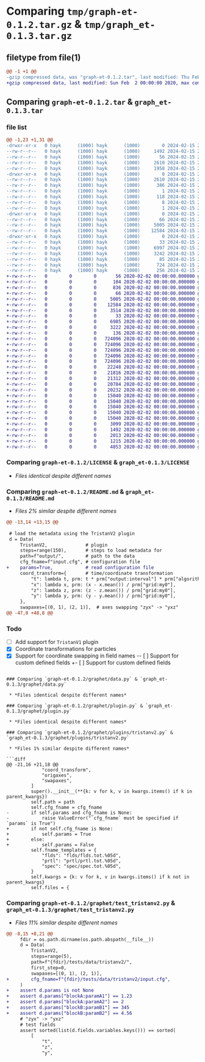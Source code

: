 # Comparing `tmp/graph-et-0.1.2.tar.gz` & `tmp/graph_et-0.1.3.tar.gz`

## filetype from file(1)

```diff
@@ -1 +1 @@
-gzip compressed data, was "graph-et-0.1.2.tar", last modified: Thu Feb 15 22:50:18 2024, max compression
+gzip compressed data, last modified: Sun Feb  2 00:00:00 2020, max compression
```

## Comparing `graph-et-0.1.2.tar` & `graph_et-0.1.3.tar`

### file list

```diff
@@ -1,23 +1,31 @@
-drwxr-xr-x   0 hayk      (1000) hayk      (1000)        0 2024-02-15 22:50:18.424455 graph-et-0.1.2/
--rw-r--r--   0 hayk      (1000) hayk      (1000)     1492 2024-02-15 20:16:47.000000 graph-et-0.1.2/LICENSE
--rw-r--r--   0 hayk      (1000) hayk      (1000)       56 2024-02-15 20:16:47.000000 graph-et-0.1.2/MANIFEST.in
--rw-r--r--   0 hayk      (1000) hayk      (1000)     2610 2024-02-15 22:50:18.424455 graph-et-0.1.2/PKG-INFO
--rw-r--r--   0 hayk      (1000) hayk      (1000)     1958 2024-02-15 22:49:37.000000 graph-et-0.1.2/README.md
-drwxr-xr-x   0 hayk      (1000) hayk      (1000)        0 2024-02-15 22:50:18.424455 graph-et-0.1.2/graph_et.egg-info/
--rw-r--r--   0 hayk      (1000) hayk      (1000)     2610 2024-02-15 22:50:18.000000 graph-et-0.1.2/graph_et.egg-info/PKG-INFO
--rw-r--r--   0 hayk      (1000) hayk      (1000)      386 2024-02-15 22:50:18.000000 graph-et-0.1.2/graph_et.egg-info/SOURCES.txt
--rw-r--r--   0 hayk      (1000) hayk      (1000)        1 2024-02-15 22:50:18.000000 graph-et-0.1.2/graph_et.egg-info/dependency_links.txt
--rw-r--r--   0 hayk      (1000) hayk      (1000)      118 2024-02-15 22:50:18.000000 graph-et-0.1.2/graph_et.egg-info/requires.txt
--rw-r--r--   0 hayk      (1000) hayk      (1000)        8 2024-02-15 22:50:18.000000 graph-et-0.1.2/graph_et.egg-info/top_level.txt
--rw-r--r--   0 hayk      (1000) hayk      (1000)        1 2024-02-15 22:50:18.000000 graph-et-0.1.2/graph_et.egg-info/zip-safe
-drwxr-xr-x   0 hayk      (1000) hayk      (1000)        0 2024-02-15 22:50:18.424455 graph-et-0.1.2/graphet/
--rw-r--r--   0 hayk      (1000) hayk      (1000)       66 2024-02-15 22:49:51.000000 graph-et-0.1.2/graphet/__init__.py
--rw-r--r--   0 hayk      (1000) hayk      (1000)     5005 2024-02-15 22:44:52.000000 graph-et-0.1.2/graphet/data.py
--rw-r--r--   0 hayk      (1000) hayk      (1000)    12584 2024-02-15 22:42:10.000000 graph-et-0.1.2/graphet/plugin.py
-drwxr-xr-x   0 hayk      (1000) hayk      (1000)        0 2024-02-15 22:50:18.424455 graph-et-0.1.2/graphet/plugins/
--rw-r--r--   0 hayk      (1000) hayk      (1000)       33 2024-02-15 20:16:47.000000 graph-et-0.1.2/graphet/plugins/__init__.py
--rw-r--r--   0 hayk      (1000) hayk      (1000)     6997 2024-02-15 22:07:50.000000 graph-et-0.1.2/graphet/plugins/tristanv2.py
--rw-r--r--   0 hayk      (1000) hayk      (1000)     3242 2024-02-15 22:03:09.000000 graph-et-0.1.2/graphet/test_tristanv2.py
--rw-r--r--   0 hayk      (1000) hayk      (1000)       85 2024-02-15 20:16:47.000000 graph-et-0.1.2/pyproject.toml
--rw-r--r--   0 hayk      (1000) hayk      (1000)      724 2024-02-15 22:50:18.424455 graph-et-0.1.2/setup.cfg
--rw-r--r--   0 hayk      (1000) hayk      (1000)      256 2024-02-15 20:16:47.000000 graph-et-0.1.2/setup.py
+-rw-r--r--   0        0        0       56 2020-02-02 00:00:00.000000 graph_et-0.1.3/MANIFEST.in
+-rw-r--r--   0        0        0      104 2020-02-02 00:00:00.000000 graph_et-0.1.3/requirements.txt
+-rw-r--r--   0        0        0      836 2020-02-02 00:00:00.000000 graph_et-0.1.3/.github/workflows/pytest_publish.yml
+-rw-r--r--   0        0        0       66 2020-02-02 00:00:00.000000 graph_et-0.1.3/graphet/__init__.py
+-rw-r--r--   0        0        0     5005 2020-02-02 00:00:00.000000 graph_et-0.1.3/graphet/data.py
+-rw-r--r--   0        0        0    12584 2020-02-02 00:00:00.000000 graph_et-0.1.3/graphet/plugin.py
+-rw-r--r--   0        0        0     3514 2020-02-02 00:00:00.000000 graph_et-0.1.3/graphet/test_tristanv2.py
+-rw-r--r--   0        0        0       33 2020-02-02 00:00:00.000000 graph_et-0.1.3/graphet/plugins/__init__.py
+-rw-r--r--   0        0        0     6985 2020-02-02 00:00:00.000000 graph_et-0.1.3/graphet/plugins/tristanv2.py
+-rw-r--r--   0        0        0     3222 2020-02-02 00:00:00.000000 graph_et-0.1.3/graphet/tests/data/fakedata.py
+-rw-r--r--   0        0        0      136 2020-02-02 00:00:00.000000 graph_et-0.1.3/graphet/tests/data/tristanv2/input.cfg
+-rw-r--r--   0        0        0   724096 2020-02-02 00:00:00.000000 graph_et-0.1.3/graphet/tests/data/tristanv2/flds/flds.tot.00000
+-rw-r--r--   0        0        0   724096 2020-02-02 00:00:00.000000 graph_et-0.1.3/graphet/tests/data/tristanv2/flds/flds.tot.00001
+-rw-r--r--   0        0        0   724096 2020-02-02 00:00:00.000000 graph_et-0.1.3/graphet/tests/data/tristanv2/flds/flds.tot.00002
+-rw-r--r--   0        0        0   724096 2020-02-02 00:00:00.000000 graph_et-0.1.3/graphet/tests/data/tristanv2/flds/flds.tot.00003
+-rw-r--r--   0        0        0   724096 2020-02-02 00:00:00.000000 graph_et-0.1.3/graphet/tests/data/tristanv2/flds/flds.tot.00004
+-rw-r--r--   0        0        0    22248 2020-02-02 00:00:00.000000 graph_et-0.1.3/graphet/tests/data/tristanv2/prtl/prtl.tot.00000
+-rw-r--r--   0        0        0    21816 2020-02-02 00:00:00.000000 graph_et-0.1.3/graphet/tests/data/tristanv2/prtl/prtl.tot.00001
+-rw-r--r--   0        0        0    21312 2020-02-02 00:00:00.000000 graph_et-0.1.3/graphet/tests/data/tristanv2/prtl/prtl.tot.00002
+-rw-r--r--   0        0        0    20784 2020-02-02 00:00:00.000000 graph_et-0.1.3/graphet/tests/data/tristanv2/prtl/prtl.tot.00003
+-rw-r--r--   0        0        0    20232 2020-02-02 00:00:00.000000 graph_et-0.1.3/graphet/tests/data/tristanv2/prtl/prtl.tot.00004
+-rw-r--r--   0        0        0    15040 2020-02-02 00:00:00.000000 graph_et-0.1.3/graphet/tests/data/tristanv2/spec/spec.tot.00000
+-rw-r--r--   0        0        0    15040 2020-02-02 00:00:00.000000 graph_et-0.1.3/graphet/tests/data/tristanv2/spec/spec.tot.00001
+-rw-r--r--   0        0        0    15040 2020-02-02 00:00:00.000000 graph_et-0.1.3/graphet/tests/data/tristanv2/spec/spec.tot.00002
+-rw-r--r--   0        0        0    15040 2020-02-02 00:00:00.000000 graph_et-0.1.3/graphet/tests/data/tristanv2/spec/spec.tot.00003
+-rw-r--r--   0        0        0    15040 2020-02-02 00:00:00.000000 graph_et-0.1.3/graphet/tests/data/tristanv2/spec/spec.tot.00004
+-rw-r--r--   0        0        0     3099 2020-02-02 00:00:00.000000 graph_et-0.1.3/.gitignore
+-rw-r--r--   0        0        0     1492 2020-02-02 00:00:00.000000 graph_et-0.1.3/LICENSE
+-rw-r--r--   0        0        0     2013 2020-02-02 00:00:00.000000 graph_et-0.1.3/README.md
+-rw-r--r--   0        0        0     1215 2020-02-02 00:00:00.000000 graph_et-0.1.3/pyproject.toml
+-rw-r--r--   0        0        0     4853 2020-02-02 00:00:00.000000 graph_et-0.1.3/PKG-INFO
```

### Comparing `graph-et-0.1.2/LICENSE` & `graph_et-0.1.3/LICENSE`

 * *Files identical despite different names*

### Comparing `graph-et-0.1.2/README.md` & `graph_et-0.1.3/README.md`

 * *Files 2% similar despite different names*

```diff
@@ -13,14 +13,15 @@
 
 # load the metadata using the TristanV2 plugin
 d = Data(
     TristanV2,              # plugin
     steps=range(150),       # steps to load metadata for
     path=f"output/",        # path to the data
     cfg_fname=f"input.cfg", # configuration file
+    params=True,            # read configuration file
     coord_transform={       # time/coordinate transformation
         "t": lambda t, prm: t * prm["output:interval"] * prm["algorithm:c"] / prm["grid:my0"],
         "x": lambda x, prm: (x - x.mean()) / prm["grid:my0"],
         "z": lambda z, prm: (z - z.mean()) / prm["grid:my0"],
         "y": lambda y, prm: (y - y.mean()) / prm["grid:my0"],
     },
     swapaxes=[(0, 1), (2, 1)],  # axes swapping "zyx" -> "yxz"
@@ -47,8 +48,8 @@
 ```
 
 ### Todo
 
 - [ ] Add support for `TristanV1` plugin
 - [x] Coordinate transformations for particles
 - [x] Support for coordinate swapping in field names
-- [ ] Support for custom defined fields
+- [ ] Support for custom defined fields
```

### Comparing `graph-et-0.1.2/graphet/data.py` & `graph_et-0.1.3/graphet/data.py`

 * *Files identical despite different names*

### Comparing `graph-et-0.1.2/graphet/plugin.py` & `graph_et-0.1.3/graphet/plugin.py`

 * *Files identical despite different names*

### Comparing `graph-et-0.1.2/graphet/plugins/tristanv2.py` & `graph_et-0.1.3/graphet/plugins/tristanv2.py`

 * *Files 1% similar despite different names*

```diff
@@ -21,16 +21,18 @@
             "coord_transform",
             "origaxes",
             "swapaxes",
         ]
         super().__init__(**{k: v for k, v in kwargs.items() if k in parent_kwargs})
         self.path = path
         self.cfg_fname = cfg_fname
-        if self.params and cfg_fname is None:
-            raise ValueError("`cfg_fname` must be specified if `params` is True")
+        if not self.cfg_fname is None:
+            self.params = True
+        else:
+            self.params = False
         self.fname_templates = {
             "flds": "flds/flds.tot.%05d",
             "prtl": "prtl/prtl.tot.%05d",
             "spec": "spec/spec.tot.%05d",
         }
         self.kwargs = {k: v for k, v in kwargs.items() if k not in parent_kwargs}
         self.files = {
```

### Comparing `graph-et-0.1.2/graphet/test_tristanv2.py` & `graph_et-0.1.3/graphet/test_tristanv2.py`

 * *Files 11% similar despite different names*

```diff
@@ -8,15 +8,21 @@
     fdir = os.path.dirname(os.path.abspath(__file__))
     d = Data(
         TristanV2,
         steps=range(5),
         path=f"{fdir}/tests/data/tristanv2/",
         first_step=0,
         swapaxes=[(0, 1), (2, 1)],
+        cfg_fname=f"{fdir}/tests/data/tristanv2/input.cfg",
     )
+    assert d.params is not None
+    assert d.params["blockA:paramA1"] == 1.23
+    assert d.params["blockA:paramA2"] == 2
+    assert d.params["blockB:paramB1"] == 345
+    assert d.params["blockB:paramB2"] == 4.56
     # "zyx" -> "yxz"
     # test fields
     assert sorted(list(d.fields.variables.keys())) == sorted(
         [
             "t",
             "z",
             "y",
```

